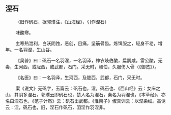 ## 涅石
<p>&emsp;&emsp;
（旧作矾石，据郭璞注，《山海经》，引作涅石）
</p>
<p>&emsp;&emsp;
味酸寒。
</p>
<p>&emsp;&emsp;
主寒热泄利，白沃阴蚀，恶创，目痛，坚筋骨齿。炼饵服之，轻身不老，增年。一名羽涅，生山谷。
</p>
<p>&emsp;&emsp;
《吴普》曰：矾石一名羽涅，一名羽泽，神农岐伯酸，扁鹊咸，雷公酸，无毒，生河西，或陇西，或武都，石门。采无时，岐伯，久服伤人骨（《御览》）。
</p>
<p>&emsp;&emsp;
《名医》曰：一名羽泽，生河西，及陇西，武都，石门，采无时。
</p>
<p>&emsp;&emsp;
案《说文》无矾字，玉篇云：矾石也，涅，矾石也、《西山经》云：女床之山，其阴多涅石。郭璞云即矾石也，楚人名为涅石，秦名为羽涅也，《本草经》，亦名曰涅石也，《范子计然》云：矾石出武都。《淮南子》俶真训云：以涅染缁。高诱云：涅，矾石也，旧，涅石作矾石，羽涅作羽涅非。
</p>